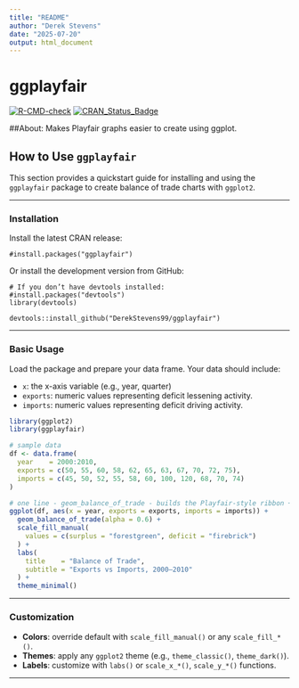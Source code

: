 ```yaml
---
title: "README"
author: "Derek Stevens"
date: "2025-07-20"
output: html_document
---
```


# ggplayfair
  
<!-- badges: start -->
[![R-CMD-check](https://github.com/DerekStevens99/ggplayfair/actions/workflows/R-CMD-check.yaml/badge.svg)](https://github.com/DerekStevens99/ggplayfair/actions/workflows/R-CMD-check.yaml)
[![CRAN_Status_Badge](https://www.r-pkg.org/badges/version/ggplayfair)](https://CRAN.R-project.org/package=ggplayfair)
<!-- badges: end -->

##About:
Makes Playfair graphs easier to create using ggplot.

## How to Use `ggplayfair`

This section provides a quickstart guide for installing and using the `ggplayfair` package to create balance of trade charts with `ggplot2`.

---

### Installation

Install the latest CRAN release:

```{r}
#install.packages("ggplayfair")
```

Or install the development version from GitHub:

```{r}
# If you don’t have devtools installed:
#install.packages("devtools")
library(devtools)

devtools::install_github("DerekStevens99/ggplayfair")
```

---

### Basic Usage

Load the package and prepare your data frame. Your data should include:

- `x`: the x-axis variable (e.g., year, quarter)
- `exports`: numeric values representing deficit lessening activity.
- `imports`: numeric values representing deficit driving activity.

```r
library(ggplot2)
library(ggplayfair)

# sample data
df <- data.frame(
  year    = 2000:2010,
  exports = c(50, 55, 60, 58, 62, 65, 63, 67, 70, 72, 75),
  imports = c(45, 50, 52, 55, 58, 60, 100, 120, 68, 70, 74)
)

# one line - geom_balance_of_trade - builds the Playfair‐style ribbon + lines + points
ggplot(df, aes(x = year, exports = exports, imports = imports)) +
  geom_balance_of_trade(alpha = 0.6) +
  scale_fill_manual(
    values = c(surplus = "forestgreen", deficit = "firebrick")
  ) +
  labs(
    title    = "Balance of Trade",
    subtitle = "Exports vs Imports, 2000–2010"
  ) +
  theme_minimal()
```

---

### Customization

- **Colors**: override default with `scale_fill_manual()` or any `scale_fill_*()`.
- **Themes**: apply any `ggplot2` theme (e.g., `theme_classic()`, `theme_dark()`).
- **Labels**: customize with `labs()` or `scale_x_*()`, `scale_y_*()` functions.

---


